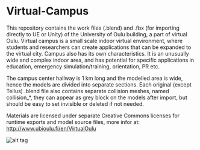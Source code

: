 # Virtual-Campus

This repository contains the work files (.blend) and .fbx (for importing directly to UE or Unity) of the University of Oulu building, a part of virtual Oulu.
Virtual campus is a small scale indoor virtual environment, where students and researchers can create applications that can be expanded to the virtual city.
Campus also has its own characteristics. It is an unusually wide and complex indoor area, and has potential for specific applications in education, emergency simulation/training, orientation, PR etc. 


The campus center hallway is 1 km long and the modelled area is wide, hence the models are divided into separate sections. Each original (except Tellus) .blend file also contains separate collision meshes, named collision_*, they can appear as grey block on the models after import, but should be easy to set invisible or deleted if not needed.



Materials are licensed under separate Creative Commons licenses for runtime exports and model source files, more infor at: http://www.ubioulu.fi/en/VirtualOulu



![alt tag](https://github.com/Plij/Virtual-Campus/blob/master/centerhallwaydetail.jpg)
